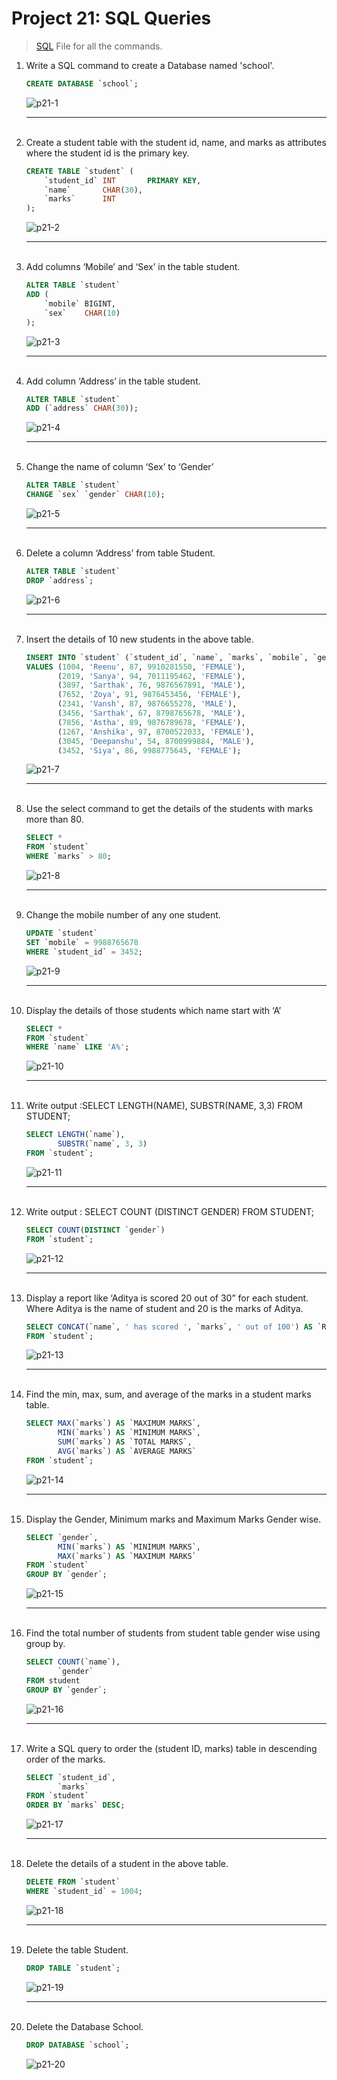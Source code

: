 # Project 21: SQL Queries

> [SQL](./pr_21.sql) File for all the commands.

<ol>
<li>
Write a SQL command to create a Database named 'school'.

```sql
CREATE DATABASE `school`;
```
![p21-1](./images/p21-1.png)

</li>

<hr>
<br>

<li>
Create a student table with the student id, name, and marks as attributes where the student id is the primary key.

```sql
CREATE TABLE `student` (
    `student_id` INT       PRIMARY KEY,
    `name`       CHAR(30),
    `marks`      INT
);
```
![p21-2](./images/p21-2.png)

</li>

<hr>
<br>

<li>
Add columns ‘Mobile’ and ‘Sex’ in the table student.

```sql
ALTER TABLE `student`
ADD (
    `mobile` BIGINT,
    `sex`    CHAR(10)
);
```
![p21-3](./images/p21-3.png)
</li>

<hr>
<br>

<li>
Add column ‘Address’ in the table student.

```sql
ALTER TABLE `student`
ADD (`address` CHAR(30));
```
![p21-4](./images/p21-4.png)
</li>

<hr>
<br>

<li>
Change the name of column ‘Sex’ to ‘Gender’

```sql
ALTER TABLE `student`
CHANGE `sex` `gender` CHAR(10);
```
![p21-5](./images/p21-5.png)
</li>

<hr>
<br>

<li>
Delete a column ‘Address’ from table Student.

```sql
ALTER TABLE `student`
DROP `address`;
```
![p21-6](./images/p21-6.png)
</li>

<hr>
<br>

<li>
Insert the details of 10 new students in the above table.

```sql
INSERT INTO `student` (`student_id`, `name`, `marks`, `mobile`, `gender`)
VALUES (1004, 'Reenu', 87, 9910281550, 'FEMALE'),
       (2019, 'Sanya', 94, 7011195462, 'FEMALE'),
       (3897, 'Sarthak', 76, 9876567891, 'MALE'),
       (7652, 'Zoya', 91, 9876453456, 'FEMALE'),
       (2341, 'Vansh', 87, 9876655278, 'MALE'),
       (3456, 'Sarthak', 67, 8798765678, 'MALE'),
       (7856, 'Astha', 89, 9876789678, 'FEMALE'),
       (1267, 'Anshika', 97, 8700522033, 'FEMALE'),
       (3045, 'Deepanshu', 54, 8700999884, 'MALE'),
       (3452, 'Siya', 86, 9988775645, 'FEMALE');
```
![p21-7](./images/p21-7.png)
</li>

<hr>
<br>

<li>
Use the select command to get the details of the students with marks more than 80.

```sql
SELECT *
FROM `student`
WHERE `marks` > 80;
```
![p21-8](./images/p21-8.png)
</li>

<hr>
<br>

<li>
Change the mobile number of any one student.

```sql
UPDATE `student`
SET `mobile` = 9988765678
WHERE `student_id` = 3452;
```
![p21-9](./images/p21-9.png)
</li>

<hr>
<br>

<li>
Display the details of those students which name start with ‘A’

```sql
SELECT *
FROM `student`
WHERE `name` LIKE 'A%';
```
![p21-10](./images/p21-10.png)
</li>

<hr>
<br>

<li>
Write output :SELECT LENGTH(NAME), SUBSTR(NAME, 3,3) FROM STUDENT;

```sql
SELECT LENGTH(`name`),
       SUBSTR(`name`, 3, 3)
FROM `student`;
```
![p21-11](./images/p21-11.png)
</li>

<hr>
<br>

<li>
Write output : SELECT COUNT (DISTINCT GENDER) FROM STUDENT;

```sql
SELECT COUNT(DISTINCT `gender`)
FROM `student`;
```
![p21-12](./images/p21-12.png)
</li>

<hr>
<br>

<li>
Display a report like ‘Aditya is scored 20 out of 30” for each student. Where Aditya is the name of student and 20 is the marks of Aditya.

```sql
SELECT CONCAT(`name`, ' has scored ', `marks`, ' out of 100') AS `REPORT`
FROM `student`;
```
![p21-13](./images/p21-13.png)
</li>

<hr>
<br>

<li>
Find the min, max, sum, and average of the marks in a student marks table.

```sql
SELECT MAX(`marks`) AS `MAXIMUM MARKS`,
       MIN(`marks`) AS `MINIMUM MARKS`,
       SUM(`marks`) AS `TOTAL MARKS`,
       AVG(`marks`) AS `AVERAGE MARKS`
FROM `student`;
```
![p21-14](./images/p21-14.png)
</li>

<hr>
<br>

<li>
Display the Gender, Minimum marks and Maximum Marks Gender wise.

```sql
SELECT `gender`,
       MIN(`marks`) AS `MINIMUM MARKS`,
       MAX(`marks`) AS `MAXIMUM MARKS`
FROM `student`
GROUP BY `gender`;
```
![p21-15](./images/p21-15.png)
</li>

<hr>
<br>

<li>
Find the total number of students from student table gender wise using group by.

```sql
SELECT COUNT(`name`),
       `gender`
FROM student
GROUP BY `gender`;
```
![p21-16](./images/p21-16.png)
</li>

<hr>
<br>

<li>
Write a SQL query to order the (student ID, marks) table in descending order of the marks.

```sql
SELECT `student_id`,
       `marks`
FROM `student`
ORDER BY `marks` DESC;
```
![p21-17](./images/p21-17.png)
</li>

<hr>
<br>

<li>
Delete the details of a student in the above table.

```sql
DELETE FROM `student`
WHERE `student_id` = 1004;
```
![p21-18](./images/p21-18.png)
</li>

<hr>
<br>

<li>
Delete the table Student.

```sql
DROP TABLE `student`;
```
![p21-19](./images/p21-19.png)
</li>

<hr>
<br>

<li>
Delete the Database School.

```sql
DROP DATABASE `school`;
```
![p21-20](./images/p21-20.png)
</li>
</ol>